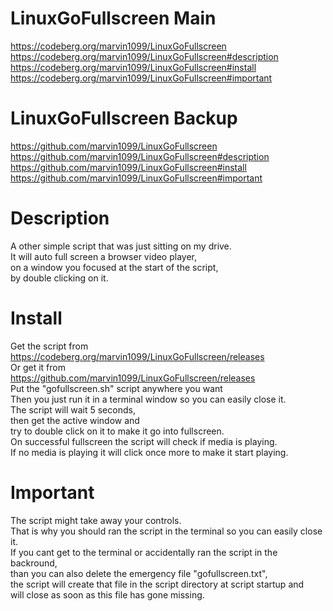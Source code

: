 # LinuxGoFullscreen Main
https://codeberg.org/marvin1099/LinuxGoFullscreen  
https://codeberg.org/marvin1099/LinuxGoFullscreen#description  
https://codeberg.org/marvin1099/LinuxGoFullscreen#install  
https://codeberg.org/marvin1099/LinuxGoFullscreen#important  

# LinuxGoFullscreen Backup
https://github.com/marvin1099/LinuxGoFullscreen  
https://github.com/marvin1099/LinuxGoFullscreen#description  
https://github.com/marvin1099/LinuxGoFullscreen#install  
https://github.com/marvin1099/LinuxGoFullscreen#important  

# Description
A other simple script that was just sitting on my drive.  
It will auto full screen a browser video player,  
on a window you focused at the start of the script,  
by double clicking on it.   

# Install
Get the script from  
https://codeberg.org/marvin1099/LinuxGoFullscreen/releases  
Or get it from  
https://github.com/marvin1099/LinuxGoFullscreen/releases  
Put the "gofullscreen.sh" script anywhere you want  
Then you just run it in a terminal window so you can easily close it.  
The script will wait 5 seconds,  
then get the active window and   
try to double click on it to make it go into fullscreen.  
On successful fullscreen the script will check if media is playing.  
If no media is playing it will click once more to make it start playing.  

# Important
The script might take away your controls.  
That is why you should ran the script in the terminal so you can easily close it.  
If you cant get to the terminal or accidentally ran the script in the backround,  
than you can also delete the emergency file "gofullscreen.txt",  
the script will create that file in the script directory at script startup and   
will close as soon as this file has gone missing.  

